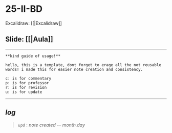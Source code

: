 # 25-II-BD

Excalidraw: [[|Excalidraw]]

## Slide: [[|Aula]]

---

```to_erase
**kind guide of usage!**

hello, this is a template, dont forget to erage all the not reusable words! i made this for easier note creation and consistency.

c: is for commentary
p: is for professor
r: is for revision
u: is for update
```

---

## ***log***

> *`upd`* : *note created -- month.day*